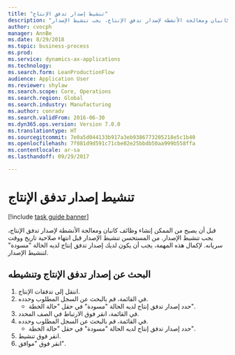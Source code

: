 ```yaml
--- 
title: "تنشيط إصدار تدفق الإنتاج"
description: "قبل أن يصبح من الممكن إنشاء وظائف كانبان ومعالجة الأنشطة لإصدار تدفق الإنتاج، يجب تنشيط الإصدار."
author: cvocph
manager: AnnBe
ms.date: 8/29/2018
ms.topic: business-process
ms.prod: 
ms.service: dynamics-ax-applications
ms.technology: 
ms.search.form: LeanProductionFlow
audience: Application User
ms.reviewer: shylaw
ms.search.scope: Core, Operations
ms.search.region: Global
ms.search.industry: Manufacturing
ms.author: conradv
ms.search.validFrom: 2016-06-30
ms.dyn365.ops.version: Version 7.0.0
ms.translationtype: HT
ms.sourcegitcommit: 7e0a5d044133b917a3eb9386773205218e5c1b40
ms.openlocfilehash: 7f081d9d591c71cbe02e25bbdb50aa999b558ffa
ms.contentlocale: ar-sa
ms.lasthandoff: 09/29/2017

---
```

# <a name="activate-a-production-flow-version"></a>تنشيط إصدار تدفق الإنتاج

[!include [task guide banner](../../includes/task-guide-banner.md)]

قبل أن يصبح من الممكن إنشاء وظائف كانبان ومعالجة الأنشطة لإصدار تدفق الإنتاج، يجب تنشيط الإصدار. من المستحسن تنشيط الإصدار قبل انتهاء صلاحية تاريخ ووقت سريانه. لإكمال هذه المهمة، يجب أن يكون لديك إصدار تدفق إنتاج لديه الحالة "مسودة" لتنشيط الإصدار. 


## <a name="find-and-activate-a-production-flow-version"></a>البحث عن إصدار تدفق الإنتاج وتنشيطه
1. انتقل إلى تدفقات الإنتاج‬.
2. في القائمة، قم بالبحث عن السجل المطلوب وحدده.
    * حدد إصدار تدفق إنتاج لديه الحالة "مسودة" في حقل "حالة الخطة".  
3. في القائمة، انقر فوق الارتباط في الصف المحدد.
4. في القائمة، قم بالبحث عن السجل المطلوب وحدده.
    * حدد إصدار تدفق إنتاج لديه الحالة "مسودة" في حقل "حالة الخطة".  
5. انقر فوق تنشيط.
6. انقر فوق "موافق".



